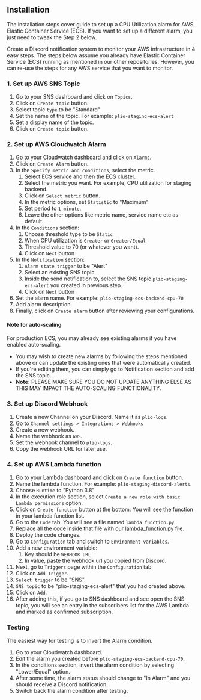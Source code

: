## Installation
The installation steps cover guide to set up a CPU Utilization alarm for AWS Elastic Container Service (ECS). If you want to set up a different alarm, you just need to tweak the Step 2 below.

Create a Discord notification system to monitor your AWS infrastructure in 4 easy steps. The steps below assume you already have Elastic Container Service (ECS) running as mentioned in our other repositories. However, you can re-use the steps for any AWS service that you want to monitor.

### 1. Set up AWS SNS Topic
1. Go to your SNS dashboard and click on `Topics`.
2. Click on `Create topic` button.
3. Select topic `type` to be "Standard"
4. Set the name of the topic. For example: `plio-staging-ecs-alert`
5. Set a display name of the topic.
6. Click on `Create topic` button.

### 2. Set up AWS Cloudwatch Alarm
1. Go to your Cloudwatch dashboard and click on `Alarms`.
2. Click on `Create Alarm` button.
3. In the `Specify metric and conditions`, select the metric.
   1. Select ECS service and then the ECS cluster.
   2. Select the metric you want. For example, CPU utilization for staging backend.
   3. Click on `Select metric` button.
   4. In the metric options, set `Statistic` to "Maximum"
   5. Set period to `1 minute`.
   6. Leave the other options like metric name, service name etc as default.
4. In the `Conditions` section:
   1. Choose threshold type to be `Static`
   2. When CPU utilization is `Greater` or `Greater/Equal`
   3. Threshold value to 70 (or whatever you want).
   4. Click on `Next` button
5. In the `Notification` section:
   1. `Alarm state trigger` to be "Alert"
   2. Select an existing SNS topic
   3. Inside the send notification to, select the SNS topic `plio-staging-ecs-alert` you created in previous step.
   4. Click on `Next` button
6. Set the alarm name. For example: `plio-staging-ecs-backend-cpu-70`
7. Add alarm description.
8. Finally, click on `Create alarm` button after reviewing your configurations.

#### Note for auto-scaling
For production ECS, you may already see existing alarms if you have enabled auto-scaling.
- You may wish to create new alarms by following the steps mentioned above or can update the existing ones that were automatically created.
- If you're editing them, you can simply go to Notification section and add the SNS topic.
- **Note:** PLEASE MAKE SURE YOU DO NOT UPDATE ANYTHING ELSE AS THIS MAY IMPACT THE AUTO-SCALING FUNCTIONALITY.

### 3. Set up Discord Webhook
1. Create a new Channel on your Discord. Name it as `plio-logs`.
2. Go to `Channel settings > Integrations > Webhooks`
3. Create a new webhook.
4. Name the webhook as `AWS`.
5. Set the webhook channel to `plio-logs`.
6. Copy the webhook URL for later use.

### 4. Set up AWS Lambda function
1. Go to your Lambda dashboard and click on `Create function` button.
2. Name the lambda function. For example: `plio-staging-discord-alerts`.
4. Choose `Runtime` to "Python 3.8"
5. In the execution role section, select `Create a new role with basic Lambda permissions` option.
6. Click on `Create function` button at the bottom. You will see the function in your lambda function list.
5. Go to the `Code` tab. You will see a file named `lambda_function.py`.
6. Replace all the code inside that file with our [lambda_function.py](./lambda_function.py) file.
7. Deploy the code changes.
8. Go to `Configuration` tab and switch to `Environment variables`.
9. Add a new environment variable:
   1. Key should be `WEBHOOK_URL`
   2. In value, paste the webhook url you copied from Discord.
10. Next, go to `Triggers` page within the `Configuration` tab
   3. Click on `Add Trigger`.
   4. `Select trigger` to be "SNS".
   5. `SNS topic` to be "plio-staging-ecs-alert" that you had created above.
   6. Click on `Add`.
   7. After adding this, if you go to SNS dashboard and see open the SNS topic, you will see an entry in the subscribers list for the AWS Lambda and marked as confirmed subscription.


### Testing
The easiest way for testing is to invert the Alarm condition.
1. Go to your Cloudwatch dashboard.
2. Edit the alarm you created before `plio-staging-ecs-backend-cpu-70`.
3. In the conditions section, invert the alarm condition by selecting "Lower/Equal" option.
4. After some time, the alarm status should change to "In Alarm" and you should receive a Discord notification.
5. Switch back the alarm condition after testing.
